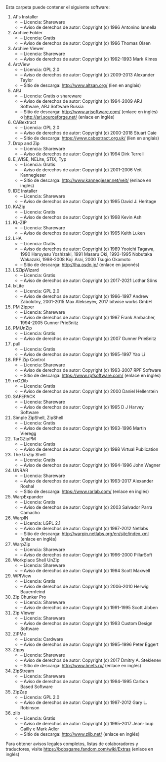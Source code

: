 ﻿Esta carpeta puede contener el siguiente software:

1. AI's Installer
   - – Licencia: Shareware
   - – Aviso de derechos de autor: Copyright (c) 1996 Antonino Iannella
2. Archive Folder
   - – Licencia: Gratis
   - – Aviso de derechos de autor: Copyright (c) 1996 Thomas Olsen
3. Archive Viewer
   - – Licencia: Shareware
   - – Aviso de derechos de autor: Copyright (c) 1992-1993 Mark Kimes
4. ArcView
   - – Licencia: GPL 2.0
   - – Aviso de derechos de autor: Copyright (c) 2009-2013 Alexander Taylor
   - – Sitio de descarga: http://www.altsan.org/ (lien en anglais)
5. ARJ
   - – Licencia: Gratis o shareware
   - – Aviso de derechos de autor: Copyright (c) 1994-2009 ARJ Software, ARJ Software Russia
   - – Sitio de descarga: http://www.arjsoftware.com/ (enlace en inglés) o http://arj.sourceforge.net/ (enlace en inglés)
6. CABextract
   - – Licencia: GPL 2.0
   - – Aviso de derechos de autor: Copyright (c) 2000-2018 Stuart Caie
   - – Sitio de descarga: https://www.cabextract.org.uk/ (lien en anglais)
7. Drop and Zip
   - – Licencia: Shareware
   - – Aviso de derechos de autor: Copyright (c) 1994 Dirk Terrell
8. E_WISE, NELite, STIX, Typ
   - – Licencia: Gratis
   - – Aviso de derechos de autor: Copyright (c) 2001-2006 Veit Kannegieser
   - – Sitio de descarga: http://www.kannegieser.net/veit/ (enlace en inglés)
9. IDE Installer
   - – Licencia: Shareware
   - – Aviso de derechos de autor: Copyright (c) 1995 David J. Heritage
10. KAZip
    - – Licencia: Gratis
    - – Aviso de derechos de autor: Copyright (c) 1998 Kevin Ash
11. KL-ZIP
    - – Licencia: Shareware
    - – Aviso de derechos de autor: Copyright (c) 1995 Keith Luken
12. LHA
    - – Licencia: Gratis
    - – Aviso de derechos de autor: Copyright (c) 1989 Yooichi Tagawa, 1990 Haruyasu Yoshizaki, 1991 Masaru Oki, 1993-1995 Nobutaka Wakazaki, 1998-2008 Koji Arai, 2000 Tsugio Okamoto
    - – Sitio de descarga: http://lha.osdn.jp/ (enlace en japonés)
13. LSZipWizard
    - – Licencia: Gratis
    - – Aviso de derechos de autor: Copyright (c) 2017-2021 Lothar Söns
14. lxLite
    - – Licencia: GPL 2.0
    - – Aviso de derechos de autor: Copyright (c) 1996-1997 Andrew Zabolotny, 2001-2015 Max Alekseyev, 2017 bitwise works GmbH
15. PM Zipper
    - – Licencia: Shareware
    - – Aviso de derechos de autor: Copyright (c) 1997 Frank Ambacher, 1994-2005 Gunner Prießnitz
16. PMUnZip
    - – Licencia: Gratis
    - – Aviso de derechos de autor: Copyright (c) 2007 Gunner Prießnitz
17. pull
    - – Licencia: Gratis
    - – Aviso de derechos de autor: Copyright (c) 1995-1997 Yao Li
18. RPF Zip Control
    - – Licencia: Shareware
    - – Aviso de derechos de autor: Copyright (c) 1993-2007 RPF Software
    - – Sitio de descarga: https://www.rpfsoftware.com/ (enlace en inglés)
19. rxGZlib
    - – Licencia: Gratis
    - – Aviso de derechos de autor: Copyright (c) 2000 Daniel Hellerstein
20. SAFEPACK
    - – Licencia: Shareware
    - – Aviso de derechos de autor: Copyright (c) 1995 D J Harvey Software
21. Simple ZipShell, ZipShell
    - – Licencia: Gratis
    - – Aviso de derechos de autor: Copyright (c) 1993-1996 Martin Vieregg
22. TarGZipPM
    - – Licencia: Gratis
    - – Aviso de derechos de autor: Copyright (c) 1998 Virtual Publication
23. The UnZip Shell
    - – Licencia: Gratis
    - – Aviso de derechos de autor: Copyright (c) 1994-1996 John Wagner
24. UNRAR
    - – Licencia: Shareware
    - – Aviso de derechos de autor: Copyright (c) 1993-2017 Alexander Roshal
    - – Sitio de descarga: https://www.rarlab.com/ (enlace en inglés)
25. WarpExpander
    - – Licencia: Gratis
    - – Aviso de derechos de autor: Copyright (c) 2003 Salvador Parra Camacho
26. WarpIN
    - – Licencia: LGPL 2.1
    - – Aviso de derechos de autor: Copyright (c) 1997-2012 Netlabs
    - – Sitio de descarga: http://warpin.netlabs.org/en/site/index.xml (enlace en inglés)
27. WarpZip
    - – Licencia: Shareware
    - – Aviso de derechos de autor: Copyright (c) 1996-2000 PillarSoft
28. Workplace Shell UnZip
    - – Licencia: Shareware
    - – Aviso de derechos de autor: Copyright (c) 1994 Scott Maxwell
29. WPIView
    - – Licencia: Gratis
    - – Aviso de derechos de autor: Copyright (c) 2006-2010 Herwig Bauernfeind
30. Zip Chunker Pro
    - – Licencia: Shareware
    - – Aviso de derechos de autor: Copyright (c) 1991-1995 Scott Jibben
31. Zip Viewer
    - – Licencia: Shareware
    - – Aviso de derechos de autor: Copyright (c) 1993 Custom Design Software
32. ZiPMe
    - – Licencia: Cardware
    - – Aviso de derechos de autor: Copyright (c) 1995-1996 Peter Eggert
33. Zippy
    - – Licencia: Shareware
    - – Aviso de derechos de autor: Copyright (c) 2017 Dmitry A. Steklenev
    - – Sitio de descarga: http://www.5nets.ru/ (enlace en inglés)
34. ZipStream
    - – Licencia: Shareware
    - – Aviso de derechos de autor: Copyright (c) 1994-1995 Carbon Based Software
35. ZipZap
    - – Licencia: GPL 2.0
    - – Aviso de derechos de autor: Copyright (c) 1997-2012 Gary L. Robinson
36. zlib
    - – Licencia: Gratis
    - – Aviso de derechos de autor: Copyright (c) 1995-2017 Jean-loup Gailly e Mark Adler
    - – Sitio de descarga: http://www.zlib.net/ (enlace en inglés)

Para obtener avisos legales completos, listas de colaboradores y traductores, visite https://bobsgame.fandom.com/wiki/Extras (enlace en inglés)
